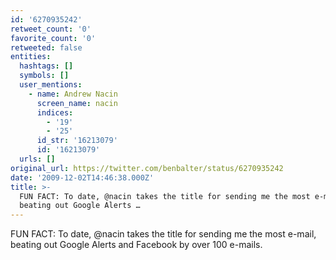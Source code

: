 ```yaml
---
id: '6270935242'
retweet_count: '0'
favorite_count: '0'
retweeted: false
entities:
  hashtags: []
  symbols: []
  user_mentions:
    - name: Andrew Nacin
      screen_name: nacin
      indices:
        - '19'
        - '25'
      id_str: '16213079'
      id: '16213079'
  urls: []
original_url: https://twitter.com/benbalter/status/6270935242
date: '2009-12-02T14:46:38.000Z'
title: >-
  FUN FACT: To date, @nacin takes the title for sending me the most e-mail,
  beating out Google Alerts …
---
```


FUN FACT: To date, @nacin takes the title for sending me the most e-mail, beating out Google Alerts and Facebook by over 100 e-mails.